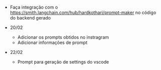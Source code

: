 - Faça integração com o https://smith.langchain.com/hub/hardkothari/prompt-maker no código do backend gerado

- 20/02
    - Adicionar os prompts obtidos no instragram
    - Adicionar informações de prompt
- 22/02
    - Prompt para geração de settings do vscode 